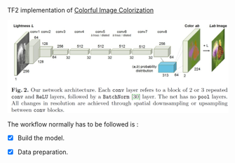 TF2 implementation of  [Colorful Image Colorization](https://arxiv.org/abs/1603.08511) 

![](assets/Screenshot%20from%202020-02-04%2017-23-41.png)

The workflow normally has to be followed is :

- [x] Build the model.

- [x] Data preparation.
<!-- - [ ] Train the model using Pascal dataset.--<<
- [ ] Evaluate the model on static image.
- [ ] Evalaute the model on streaming input.
- [ ] Create an API of the model using `Flask`.
- [ ] Write the `Dockerfile`
- [ ] Continous Integration with travis-CI.

- [ ] `Extra:` deployment with kubeflow

